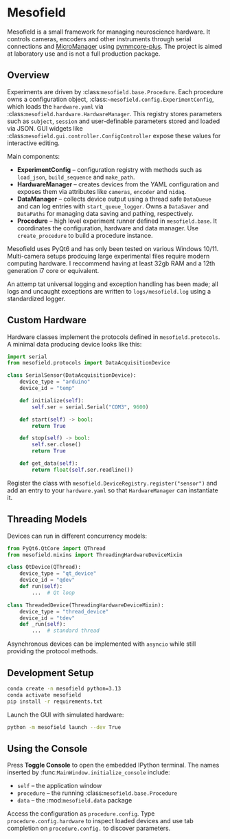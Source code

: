 # Mesofield

Mesofield is a small framework for managing neuroscience hardware.  It controls
cameras, encoders and other instruments through serial connections and
[MicroManager](https://micro-manager.org/) using
[pymmcore-plus]().  The project is aimed at laboratory use and is not a
full production package.


## Overview

Experiments are driven by :class:`mesofield.base.Procedure`.  Each procedure
owns a configuration object, :class:`~mesofield.config.ExperimentConfig`, which
loads the ``hardware.yaml`` via :class:`mesofield.hardware.HardwareManager`.
This registry stores parameters such as ``subject``, ``session`` and user-definable 
parameters stored and loaded via JSON.  GUI widgets like
:class:`mesofield.gui.controller.ConfigController` expose these values for
interactive editing.

Main components:

- **ExperimentConfig** – configuration registry with methods such as
  `load_json`, `build_sequence` and `make_path`.
- **HardwareManager** – creates devices from the YAML configuration and
  exposes them via attributes like `cameras`, `encoder` and `nidaq`.
- **DataManager** – collects device output using a thread safe
  `DataQueue` and can log entries with `start_queue_logger`. Owns
  a `DataSaver` and `DataPaths` for managing data saving and pathing, respectively.
- **Procedure** – high level experiment runner defined in
  `mesofield.base`.  It coordinates the configuration, hardware and data
  manager.  Use `create_procedure` to build a procedure instance.

Mesofield uses PyQt6 and has only been tested on various Windows 10/11.
Multi-camera setups prodcuing large experimental files require modern
computing hardware. I reccommend having at least 32gb RAM and a 12th
generation i7 core or equivalent.

An attemp tat universal logging and exception handling has been made;
all logs and uncaught exceptions are written to `logs/mesofield.log`
using a standardized logger.

## Custom Hardware

Hardware classes implement the protocols defined in
`mesofield.protocols`.  A minimal data producing device looks like this:

```python
import serial
from mesofield.protocols import DataAcquisitionDevice

class SerialSensor(DataAcquisitionDevice):
    device_type = "arduino"
    device_id = "temp"

    def initialize(self):
        self.ser = serial.Serial("COM3", 9600)

    def start(self) -> bool:
        return True

    def stop(self) -> bool:
        self.ser.close()
        return True

    def get_data(self):
        return float(self.ser.readline())
```

Register the class with `mesofield.DeviceRegistry.register("sensor")` and add an
entry to your `hardware.yaml` so that `HardwareManager` can instantiate it.

## Threading Models

Devices can run in different concurrency models:

```python
from PyQt6.QtCore import QThread
from mesofield.mixins import ThreadingHardwareDeviceMixin

class QtDevice(QThread):
    device_type = "qt_device"
    device_id = "qdev"
    def run(self):
        ...  # Qt loop

class ThreadedDevice(ThreadingHardwareDeviceMixin):
    device_type = "thread_device"
    device_id = "tdev"
    def _run(self):
        ...  # standard thread
```

Asynchronous devices can be implemented with `asyncio` while still
providing the protocol methods.

## Development Setup

```bash
conda create -n mesofield python=3.13
conda activate mesofield
pip install -r requirements.txt
```

Launch the GUI with simulated hardware:

```bash
python -m mesofield launch --dev True
```

## Using the Console

Press **Toggle Console** to open the embedded IPython terminal.  The names
inserted by :func:`MainWindow.initialize_console` include:

- ``self`` – the application window
- ``procedure`` – the running :class:`mesofield.base.Procedure`
- ``data`` – the :mod:`mesofield.data` package

Access the configuration as ``procedure.config``.  Type
``procedure.config.hardware`` to inspect loaded devices and use tab completion
on ``procedure.config.`` to discover parameters.

